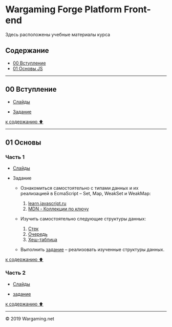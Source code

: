 # Wargaming Forge Platform Front-end

Здесь расположены учебные материалы курса


## Содержание

- [00 Вступление](#00-вступление)
- [01 Основы JS](#01-основы)

----

## 00 Вступление

- [Слайды](https://wgnet.github.io/wgforge_platform_frontend_course/00_introduction/)

- [Задание](https://github.com/wgnet/wgforge_platform_frontend_course/tree/master/00_introduction/practice)

[к содержанию ⬆️](#содержание)

----

## 01 Основы

### Часть 1

- [Слайды](https://wgnet.github.io/wgforge_platform_frontend_course/01_basics_part_1/)


- Задание

    * Ознакомиться самостоятельно с типами данных и их реализацией в EcmaScript – Set, Map, WeakSet и WeakMap:
        1. [learn.javascript.ru](https://learn.javascript.ru/set-map)
        2. [MDN - Коллекции по ключу](https://developer.mozilla.org/ru/docs/Web/JavaScript/Reference/Global_Objects#Keyed_collections)

    *  Изучить самостоятельно следующие структуры данных:
        1. [Стек](https://ru.wikipedia.org/wiki/%D0%A1%D1%82%D0%B5%D0%BA)
        2. [Очередь](https://ru.wikipedia.org/wiki/%D0%9E%D1%87%D0%B5%D1%80%D0%B5%D0%B4%D1%8C_(%D0%BF%D1%80%D0%BE%D0%B3%D1%80%D0%B0%D0%BC%D0%BC%D0%B8%D1%80%D0%BE%D0%B2%D0%B0%D0%BD%D0%B8%D0%B5))
        3. [Хеш-таблица](https://ru.wikipedia.org/wiki/%D0%A5%D0%B5%D1%88-%D1%82%D0%B0%D0%B1%D0%BB%D0%B8%D1%86%D0%B0)

    * Выполнить [задание](https://github.com/wgnet/wgforge_platform_frontend_course/tree/master/01_basics_part_1/practice) – реализовать изученные структуры данных.

[к содержанию ⬆️](#содержание)


### Часть 2

- [Слайды](https://wgnet.github.io/wgforge_platform_frontend_course/01_basics_part_2/)


- [задание](https://github.com/wgnet/wgforge_platform_frontend_course/tree/master/01_basics_part_2/practice)



[к содержанию ⬆️](#содержание)

----

© 2019 Wargaming.net
